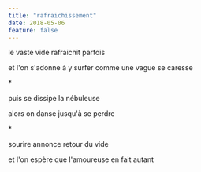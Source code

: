 ```yaml
---
title: "rafraichissement"
date: 2018-05-06
feature: false
---
```


le vaste vide
rafraichit parfois

et l'on s'adonne à y surfer
comme une vague se caresse

\*

puis se dissipe la nébuleuse

alors on danse jusqu'à se perdre

\*

sourire annonce retour du vide

et l'on espère que l'amoureuse en fait autant
